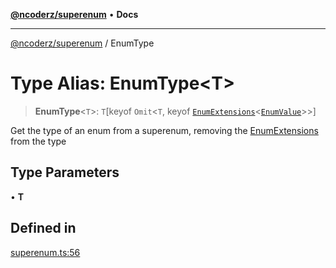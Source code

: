 [**@ncoderz/superenum**](../README.md) • **Docs**

***

[@ncoderz/superenum](../globals.md) / EnumType

# Type Alias: EnumType\<T\>

> **EnumType**\<`T`\>: `T`\[keyof `Omit`\<`T`, keyof [`EnumExtensions`](../interfaces/EnumExtensions.md)\<[`EnumValue`](EnumValue.md)\>\>\]

Get the type of an enum from a superenum, removing the  [EnumExtensions](../interfaces/EnumExtensions.md) from the type

## Type Parameters

• **T**

## Defined in

[superenum.ts:56](https://github.com/ncoderz/superenum/blob/45b5b9f31900d20b7c93c62dca1346247d779e81/src/superenum.ts#L56)
